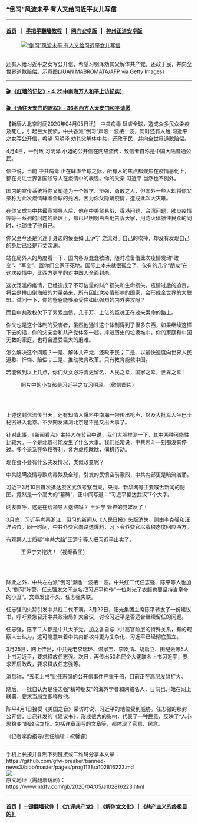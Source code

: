 ### “倒习”风波未平 有人又给习近平女儿写信
------------------------

#### [首页](https://github.com/gfw-breaker/banned-news3/blob/master/README.md) &nbsp;&nbsp;|&nbsp;&nbsp; [手把手翻墙教程](https://github.com/gfw-breaker/guides/wiki) &nbsp;&nbsp;|&nbsp;&nbsp; [网门安卓版](https://github.com/oGate2/oGate) &nbsp;&nbsp;|&nbsp;&nbsp; [神州正道安卓版](https://github.com/SzzdOgate/update) 



<div><div class="featured_image">
 <a href="https://i.ntdtv.com/assets/uploads/2020/04/GettyImages-1067598580.jpg" target="_blank">
  <figure>
   <img alt="“倒习”风波未平 有人又给习近平女儿写信" src="https://i.ntdtv.com/assets/uploads/2020/04/GettyImages-1067598580-800x450.jpg"/>
  </figure><br/>
 </a>
 <span class="caption">
  还有人给习近平之女写公开信，希望习明泽劝其父解体共产党，还政于民，并向全世界道歉赔偿。示意图(JUAN MABROMATA/AFP via Getty Images)
 </span>
</div>
</div><hr/>

#### [ 🎬  《红墙的记忆》- 4.25中南海万人和平上访纪实）](http://141.164.39.94:10000/videos/legend/425.html)

 #### [ 🎬  《通往天安门的旅程》- 36名西方人天安门和平请愿 ](http://141.164.39.94:10000/videos/legend/JTT.html)

<div><div class="post_content" itemprop="articleBody">
 <p>
  【新唐人北京时间2020年04月05日讯】
  <ok href="https://www.ntdtv.com/gb/中共病毒.htm">
   中共病毒
  </ok>
  肆虐全球，造成众多民众染疫及死亡，引起巨大民愤，中共各派“倒习”声浪一波接一波，同时还有人给
  <ok href="https://www.ntdtv.com/gb/习近平.htm">
   习近平
  </ok>
  之女写公开信，希望
  <ok href="https://www.ntdtv.com/gb/习明泽.htm">
   习明泽
  </ok>
  劝其父解体中共，还政于民，并向全世界道歉赔偿。
 </p>
 <p>
  4月4日，一封致
  <ok href="https://www.ntdtv.com/gb/习明泽.htm">
   习明泽
  </ok>
  小姐的公开信在网络流传，致信者自称是中国大陆普通公民。
 </p>
 <p>
  信中说，当前
  <ok href="https://www.ntdtv.com/gb/中共病毒.htm">
   中共病毒
  </ok>
  正在肆虐全球之际，所有人的焦点都聚焦在疫情恶化上，都在关注世界各国领导人在疫情中的表现。你的父亲
  <ok href="https://www.ntdtv.com/gb/习近平.htm">
   习近平
  </ok>
  当然也不例外。
 </p>
 <p>
  国内的宣传系统将你父塑造为一个博学、坚强、勇敢之人，但国外一些人却将你父亲称为此次疫情肆虐全球的元凶。因为你父隐瞒疫情，造成此次大灾难。
 </p>
 <p>
  在你父成为中共最高领导人后，他在中美贸易战、香港问题、台湾问题、肺炎疫情等等一系列的问题的处理上，都已经明明白白地告诉大家，用防火墙锁住民众的同时，也锁住了他自己。
 </p>
 <p>
  你父至今还是沉迷于身边的佞臣如
  <ok href="https://www.ntdtv.com/gb/王沪宁.htm">
   王沪宁
  </ok>
  之流对于自己的吹捧，却没有发现自己的身后已经是万丈深渊。
 </p>
 <p>
  站在局外人的角度看一下，国内各派蠢蠢欲动，随时准备借此次疫情发动“政变”、“军变”，置你们全家于死地。国际上本来就很孤立了，仅有的几个“朋友”在这次疫情中，比西方更早的对中国人全面封杀。
 </p>
 <p>
  这次泛滥的疫情，已经造成了不可估量的财产损失和生命损失。疫情过后的追责，将会是排山倒海般的力量袭来，所有因此次疫情影响的国家，会形成全世界的大联盟。试问一下，你的爸爸能够承受住如此强烈的内外夹攻吗？
 </p>
 <p>
  而且中共政权欠下了累累血债，几千万、上亿的冤魂正在过来索命的路上。
 </p>
 <p>
  你父也是这个体制的受害者，虽然他通过这个体制得到了很多东西，如果继续这样下去的话，你的父亲会和共产党体系一起，摔进历史的垃圾堆中。你的家庭和中国无数的家庭，也将会遭受巨大的磨难。
 </p>
 <p>
  怎么解决这个问题？一是、解体共产党，还政于民；二是、以最快速度向世界人民道歉、忏悔、赔偿；三是、推动教育改革。只有教育能救中国。
 </p>
 <p>
  若能做到以上几点，你们父女必将青史留名，人民之幸，国家之幸，世界之幸！
 </p>
 <figure class="wp-caption alignnone" id="attachment_102508520" style="width: 600px">
  <ok href="https://i.ntdtv.com/assets/uploads/2019/02/be7f2b3422ef421da54ebf416fd076e0.jpg">
   <img alt="" class="size-medium wp-image-102508520" src="https://i.ntdtv.com/assets/uploads/2019/02/be7f2b3422ef421da54ebf416fd076e0-600x337.jpg"/>
  </ok>
  <br/><figcaption class="wp-caption-text">
   照片中的小女孩是习近平之女习明泽。（微信图片）
  </figcaption><br/>
 </figure><br/>
 <p>
  上述这封信流传当天，还有知情人爆料中南海一带传出枪声，以及大批军人坐巴士秘密进入北京。不少网友猜测北京是不是又出大事了。
 </p>
 <p>
  针对此事，《新闻看点》主持人在节目中说，我们大胆推测一下，其中两种可能性比较大。一个是北京可能发生了什么大事。我们经常说，中共内斗一刻都没有停过。多个派系在争权夺利，各方虎视眈眈，伺机待动。
 </p>
 <p>
  现在会不会有什么突发情况，类似政变呢？
 </p>
 <p>
  中共隐瞒疫情导致病毒殃及全球，引发的民愤空前激烈，中共内部更是暗流汹涌。
 </p>
 <p>
  习近平3月10日首次抵达疫区武汉考察当天，央视、新华网等主要喉舌新闻的配图，竟然是一个高大的“墓碑”，正中间写道：“习近平抵达武汉”7个大字。
 </p>
 <p>
  网友直呼，这是在给领导人送终吗？
  <ok href="https://www.ntdtv.com/gb/王沪宁.htm">
   王沪宁
  </ok>
  管控的党媒反了！
 </p>
 <p>
  3月底，习近平考察浙江，但习的新闻从《人民日报》头版消失，则由李克强和汪洋占位。同一时间，中共外交官向路透爆料，习下令外交官以战狼态度回应西方。
 </p>
 <p>
  有观察人士质疑“中共大脑”王沪宁等人把习近平出卖了。
 </p>
 <figure class="wp-caption alignnone" id="attachment_102696975" style="width: 600px">
  <ok href="https://i.ntdtv.com/assets/uploads/2019/10/sddefault-9.jpg">
   <img alt="" class="size-medium wp-image-102696975" src="https://i.ntdtv.com/assets/uploads/2019/10/sddefault-9-600x338.jpg"/>
  </ok>
  <br/><figcaption class="wp-caption-text">
   王沪宁又挖坑！（视频截图）
  </figcaption><br/>
 </figure><br/>
 <p>
  除此之外，中共左右派“倒习”潮也一波接一波。中共红二代任志强、陈平等人也加入“倒习”阵营。任志强发文不点名把习近平称作“一位剥光了衣服也要坚持当皇帝的小丑”。文章发出不久，任志强失联。
 </p>
 <p>
  任志强的失踪引发中共红二代不满。3月22日，阳光集团主席陈平转发了一份建议书，呼吁紧急召开中共政治局扩大会议，讨论习近平是否适合继续留任的问题。
 </p>
 <p>
  任志强，陈平二人都是中共太子党，加之各自与中共高官阶层的特殊关系，有的观察人士认为，这可能意味着中共内部权斗更为复杂化，习近平已经彻底孤立。
 </p>
 <p>
  3月25日，网上传出，中共元老李瑞环、温家宝、李岚清、胡启立、田纪云等5人上书习近平，要求释放任志强。次日，再传出50名民企大佬联名上书习近平，要求开启政改，要求释放任志强等。
 </p>
 <p>
  消息称，“五老上书”比任志强的公开信事件严重千倍，目前正在高层发酵扩大。
 </p>
 <p>
  随后，一批自认为是任志强“精神朋友”的海外学者和网络名人，日前也开始在网上联署，要求当局立即释放他。
 </p>
 <p>
  陈平4月1日接受《美国之音》采访时说，习近平的地位受到威胁。任志强的那封公开信，自己转发的《建议书》，形成很大的影响，代表了一种民意，反映了“人心思稳变”的政治立场。包括许章润写的文章等，都体现了官意、民意。
 </p>
 <p>
  （记者李韵报导/责任编辑：祝馨睿）
 </p>
 <div class="single_ad">
 </div>
</div>
</div>
<hr/>
手机上长按并复制下列链接或二维码分享本文章：<br/>
https://github.com/gfw-breaker/banned-news3/blob/master/pages/prog1138/a102816223.md <br/>
<a href='https://github.com/gfw-breaker/banned-news3/blob/master/pages/prog1138/a102816223.md'><img src='https://github.com/gfw-breaker/banned-news3/blob/master/pages/prog1138/a102816223.md.png'/></a> <br/>
原文地址（需翻墙访问）：https://www.ntdtv.com/gb/2020/04/05/a102816223.html


------------------------
#### [首页](https://github.com/gfw-breaker/banned-news3/blob/master/README.md) &nbsp;|&nbsp; [一键翻墙软件](https://github.com/gfw-breaker/nogfw/blob/master/README.md) &nbsp;| [《九评共产党》](https://github.com/gfw-breaker/9ping.md/blob/master/README.md#九评之一评共产党是什么) | [《解体党文化》](https://github.com/gfw-breaker/jtdwh.md/blob/master/README.md) | [《共产主义的终极目的》](https://github.com/gfw-breaker/gczydzjmd.md/blob/master/README.md)


<img src='http://gfw-breaker.win/banned-news3/pages/prog1138/a102816223.md' width='0px' height='0px'/>